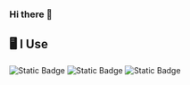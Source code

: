 ### Hi there 👋


<!--START_SECTION-->
<!--END_SECTION:waka-->
## 🖥️ **I Use**

![Static Badge](https://img.shields.io/badge/kotlin-black?style=for-the-badge&logo=kotlin&logoColor=%7F52FF)
![Static Badge](https://img.shields.io/badge/java-white?style=for-the-badge&logo=java&logoColor=%FF0000)
![Static Badge](https://img.shields.io/badge/c++-white?style=for-the-badge&logo=cpp&logoColor=%5E97D0)
